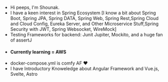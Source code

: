 
- Hi peeps, I'm Shounak. 
- I have a keen interest in Spring Ecosystem 
\[I know a bit about Spring Boot, Spring JPA, Spring DATA, Spring Web, Spring Rest,Spring Cloud and Cloud Config, Eureka Server, and Other Microservice Stuff,Spring Security with JWT, Spring Websocket, WireMock]
- Testing Frameworks for backend: Junit Jupiter, Mockito, and a huge fan of assertJ
- #### Currently learning = AWS
- docker-compose.yml is comfy AF ♥
- I have Introductory Knoweledge about Angular Framework and Vue.js, Svelte, Astro
